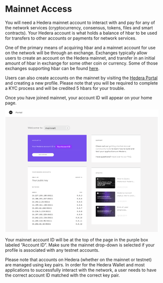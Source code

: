 # Mainnet Access

You will need a Hedera mainnet account to interact with and pay for any of the network services \(cryptocurrency, consensus, tokens, files and smart contracts\). Your Hedera account is what holds a balance of hbar to be used for transfers to other accounts or payments for network services.

One of the primary means of acquiring hbar and a mainnet account for use on the network will be through an exchange. Exchanges typically allow users to create an account on the Hedera mainnet, and transfer in an initial amount of hbar in exchange for some other coin or currency. Some of those exchanges supporting hbar can be found [here](https://help.hedera.com/hc/en-us/articles/360002480238-Where-might-I-be-able-to-buy-hbars-).

Users can also create accounts on the mainnet by visiting the [Hedera Portal](https://portal.hedera.com/) and creating a new profile. Please note that you will be required to complete a KYC process and will be credited 5 hbars for your trouble.

Once you have joined mainnet, your account ID will appear on your home page.

![](../.gitbook/assets/portal.png)

Your mainnet account ID will be at the top of the page in the purple box labeled “Account ID”. Make sure the mainnet drop-down is selected if your profile is associated with any testnet accounts. 

Please note that accounts on Hedera \(whether on the mainnet or testnet\) are managed using key pairs. In order for the Hedera Wallet and most applications to successfully interact with the network, a user needs to have the correct account ID matched with the correct key pair.

